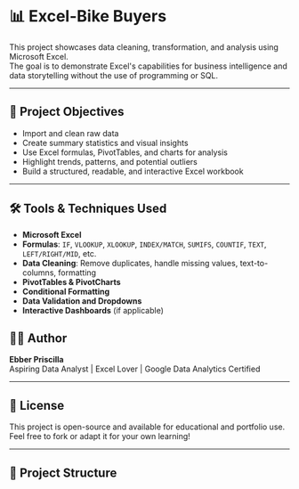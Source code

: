 # 📊   Excel-Bike Buyers

This project showcases data cleaning, transformation, and analysis using Microsoft Excel.  
The goal is to demonstrate Excel's capabilities for business intelligence and data storytelling without the use of programming or SQL.

---

## 📌 Project Objectives

- Import and clean raw data
- Create summary statistics and visual insights
- Use Excel formulas, PivotTables, and charts for analysis
- Highlight trends, patterns, and potential outliers
- Build a structured, readable, and interactive Excel workbook

---

## 🛠 Tools & Techniques Used

- **Microsoft Excel**
- **Formulas**: `IF`, `VLOOKUP`, `XLOOKUP`, `INDEX/MATCH`, `SUMIFS`, `COUNTIF`, `TEXT`, `LEFT/RIGHT/MID`, etc.
- **Data Cleaning**: Remove duplicates, handle missing values, text-to-columns, formatting
- **PivotTables & PivotCharts**
- **Conditional Formatting**
- **Data Validation and Dropdowns**
- **Interactive Dashboards** (if applicable)

## 🙋‍♀️ Author

**Ebber Priscilla**  
Aspiring Data Analyst | Excel Lover | Google Data Analytics Certified

---

## 📎 License

This project is open-source and available for educational and portfolio use.
Feel free to fork or adapt it for your own learning!

---

## 📁 Project Structure

